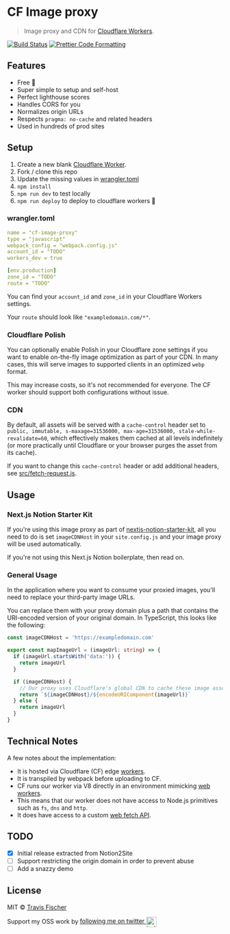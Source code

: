 # CF Image proxy

> Image proxy and CDN for [Cloudflare Workers](https://workers.cloudflare.com).

[![Build Status](https://github.com/transitive-bullshit/cf-image-proxy/actions/workflows/build.yml/badge.svg)](https://github.com/transitive-bullshit/cf-image-proxy/actions/workflows/build.yml) [![Prettier Code Formatting](https://img.shields.io/badge/code_style-prettier-brightgreen.svg)](https://prettier.io)

## Features

- Free 💪
- Super simple to setup and self-host
- Perfect lighthouse scores
- Handles CORS for you
- Normalizes origin URLs
- Respects `pragma: no-cache` and related headers
- Used in hundreds of prod sites

## Setup

1. Create a new blank [Cloudflare Worker](https://workers.cloudflare.com).
2. Fork / clone this repo
3. Update the missing values in [wrangler.toml](./wrangler.toml)
4. `npm install`
5. `npm run dev` to test locally
6. `npm run deploy` to deploy to cloudflare workers 💪

### wrangler.toml

```yaml
name = "cf-image-proxy"
type = "javascript"
webpack_config = "webpack.config.js"
account_id = "TODO"
workers_dev = true

[env.production]
zone_id = "TODO"
route = "TODO"
```

You can find your `account_id` and `zone_id` in your Cloudflare Workers settings.

Your `route` should look like `"exampledomain.com/*"`.

### Cloudflare Polish

You can optionally enable Polish in your Cloudflare zone settings if you want to enable on-the-fly image optimization as part of your CDN. In many cases, this will serve images to supported clients in an optimized `webp` format.

This may increase costs, so it's not recommended for everyone. The CF worker should support both configurations without issue.

### CDN

By default, all assets will be served with a `cache-control` header set to `public, immutable, s-maxage=31536000, max-age=31536000, stale-while-revalidate=60`, which effectively makes them cached at all levels indefinitely (or more practically until Cloudflare or your browser purges the asset from its cache).

If you want to change this `cache-control` header or add additional headers, see [src/fetch-request.js](./src/fetch-request.js).

## Usage

### Next.js Notion Starter Kit

If you're using this image proxy as part of [nextjs-notion-starter-kit](https://github.com/transitive-bullshit/nextjs-notion-starter-kit), all you need to do is set `imageCDNHost` in your `site.config.js` and your image proxy will be used automatically.

If you're not using this Next.js Notion boilerplate, then read on.

### General Usage

In the application where you want to consume your proxied images, you'll need to replace your third-party image URLs.

You can replace them with your proxy domain plus a path that contains the URI-encoded version of your original domain. In TypeScript, this looks like the following:

```ts
const imageCDNHost = 'https://exampledomain.com'

export const mapImageUrl = (imageUrl: string) => {
  if (imageUrl.startsWith('data:')) {
    return imageUrl
  }

  if (imageCDNHost) {
    // Our proxy uses Cloudflare's global CDN to cache these image assets
    return `${imageCDNHost}/${encodeURIComponent(imageUrl)}`
  } else {
    return imageUrl
  }
}
```

## Technical Notes

A few notes about the implementation:

- It is hosted via Cloudflare (CF) edge [workers](https://workers.cloudflare.com).
- It is transpiled by webpack before uploading to CF.
- CF runs our worker via V8 directly in an environment mimicking [web workers](https://developer.mozilla.org/en-US/docs/Web/API/Web_Workers_API).
- This means that our worker does not have access to Node.js primitives such as `fs`, `dns` and `http`.
- It does have access to a custom [web fetch API](https://developer.mozilla.org/en-US/docs/Web/API/Fetch_API).

## TODO

- [x] Initial release extracted from Notion2Site
- [ ] Support restricting the origin domain in order to prevent abuse
- [ ] Add a snazzy demo

## License

MIT © [Travis Fischer](https://transitivebullsh.it)

Support my OSS work by <a href="https://twitter.com/transitive_bs">following me on twitter <img src="https://storage.googleapis.com/saasify-assets/twitter-logo.svg" alt="twitter" height="24px" align="center"></a>
